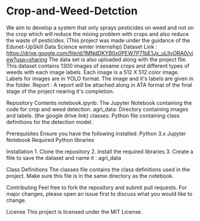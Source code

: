 # Crop-and-Weed-Detction
We aim to develop a system that only sprays pesticides on weed and not on the crop which will reduce the mixing problem with crops and also reduce the waste of pesticides.
(This project was made under the guidance of the Edunet-UpSkill Data Science winter internship)
Dataset Link : https://drive.google.com/file/d/1MNdDKYB0x0PEW7P71bE1Jx_uLllvORA0/view?usp=sharing 
The data set is also uploaded along with the project file. This dataset contains 1300 images of sesame crops and different types of weeds with each image labels.
Each image is a 512 X 512 color image. Labels for images are in YOLO format. The image and it's labels are given in the folder.
    Report :  A report will be attached along in ATA format of the final stage of the project nearing it's completion.


Repository Contents
    notebook.ipynb: The Jupyter Notebook containing the code for crop and weed detection.
    agri_data: Directory containing images and labels. (the google drive link)
    classes: Python file containing class definitions for the detection model.

Prerequisites
Ensure you have the following installed:
    Python 3.x
    Jupyter Notebook
    Required Python libraries 

Installation
    1. Clone the repository
    2. Install the required libraries
    3. Create a flile to save the dataset and name it : agri_data

Class Definitions
The classes file contains the class definitions used in the project. Make sure this file is in the same directory as the notebook.

Contributing
Feel free to fork the repository and submit pull requests. For major changes, please open an issue first to discuss what you would like to change.

License
This project is licensed under the MIT License.


